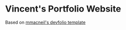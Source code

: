 # Vincent's Portfolio Website

Based on [mmacneil's devfolio template](https://github.com/mmacneil/devfolio)